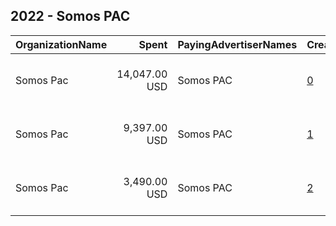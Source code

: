 ## 2022 - Somos PAC 
|OrganizationName|Spent|PayingAdvertiserNames|CreativeUrls|Impressions|Genders|AgeBrackets|CountryCodes|BillingAddresses|CandidateBallotInformation|
|:---|---:|:---|:---|---:|:---|:---|:---|:---|:---|
|Somos Pac|14,047.00 USD|Somos PAC|[0](https://www.snap.com/political-ads/asset/acdaf6db0d0a06878528c931d477923266fccf9f180a50ac1f376bce20696526?mediaType=mp4)|725,941||18+|united states|"901 H STREET NE, Apt 519,washington dc,20002,US"|Mark Kelly|
|Somos Pac|9,397.00 USD|Somos PAC|[1](https://www.snap.com/political-ads/asset/4f7fafc742b65bb04d96d9d16f2cc2f8f84b6353d1281a27db92881481255ac5?mediaType=mp4)|346,646||18+|united states|"901 H STREET NE, Apt 519,washington dc,20002,US"|Mark Kelly|
|Somos Pac|3,490.00 USD|Somos PAC|[2](https://www.snap.com/political-ads/asset/b60212b7a859b7854e7ce64b2744b55502971a236b3e8a1eb2977d367bc4bc66?mediaType=mp4)|161,456||18+|united states|"901 H STREET NE, Apt 519,washington dc,20002,US"|Mark Kelly|
